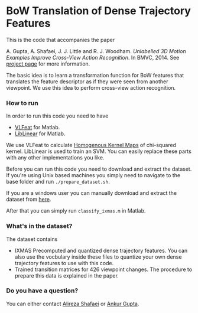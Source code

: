# BoW Translation of Dense Trajectory Features
This is the code that accompanies the paper

A. Gupta, A. Shafaei, J. J. Little and R. J. Woodham. *Unlabelled 3D Motion Examples Improve Cross-View Action Recognition*. In BMVC, 2014.
See [project page](http://cs.ubc.ca/research/motion-view-translation/) for more information.

The basic idea is to learn a transformation function for BoW features that translates the feature descriptor as if they were seen from another viewpoint. We use this idea to perform cross-view action recognition.

### How to run
In order to run this code you need to have
* [VLFeat](http://www.vlfeat.org/) for Matlab.
* [LibLinear](http://www.csie.ntu.edu.tw/~cjlin/liblinear/) for Matlab.

We use VLFeat to calculate [Homogenous Kernel Maps](http://www.vlfeat.org/api/homkermap.html) of chi-squared kernel. LibLinear is used to train an SVM. You can easily replace these parts with any other implementations you like.

Before you can run this code you need to download and extract the dataset. If you're using Unix based machines you simply need to navigate to the base folder and run `./prepare_dataset.sh`.

If you are a windows user you can manually download and extract the dataset from [here](http://www.cs.ubc.ca/~shafaei/homepage/projects/datasets/bmvc14.dataset.php).

After that you can simply run `classify_ixmas.m` in Matlab.

### What's in the dataset?
The dataset contains
* IXMAS Precomputed and quantized dense trajectory features. You can also use the vocbulary inside these files to quantize your own dense trajectory features to use with this code.
* Trained transition matrices for 426 viewpoint changes. The procedure to prepare this data is explained in the paper.

### Do you have a question?
You can either contact [Alireza Shafaei](http://cs.ubc.ca/~shafaei/) or [Ankur Gupta](http://www.cs.ubc.ca/~ankgupta/).
